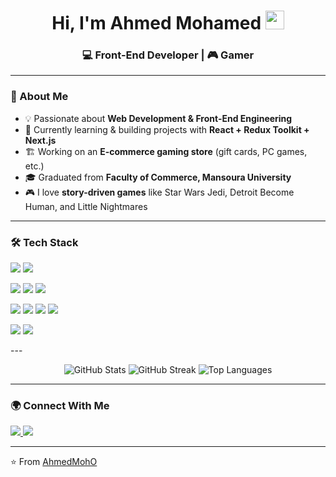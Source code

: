 <h1 align="center">
  Hi, I'm Ahmed Mohamed 
  <img src="https://raw.githubusercontent.com/MartinHeinz/MartinHeinz/master/wave.gif" width="30px" height="30px">
</h1>
<h3 align="center">💻 Front-End Developer | 🎮 Gamer</h3>

---

### 🚀 About Me
- 💡 Passionate about **Web Development & Front-End Engineering**  
- 🎯 Currently learning & building projects with **React + Redux Toolkit + Next.js**  
- 🏗️ Working on an **E-commerce gaming store** (gift cards, PC games, etc.)  
- 🎓 Graduated from **Faculty of Commerce, Mansoura University**  
- 🎮 I love **story-driven games** like Star Wars Jedi, Detroit Become Human, and Little Nightmares  

---

### 🛠️ Tech Stack  
<p>
  <img src="https://img.shields.io/badge/JavaScript-F7DF1E?style=for-the-badge&logo=javascript&logoColor=black" />
  <img src="https://img.shields.io/badge/TypeScript-3178C6?style=for-the-badge&logo=typescript&logoColor=white" />
</p>
<p>
  <img src="https://img.shields.io/badge/React-20232A?style=for-the-badge&logo=react&logoColor=61DAFB" />
  <img src="https://img.shields.io/badge/Redux-764ABC?style=for-the-badge&logo=redux&logoColor=white" />
  <img src="https://img.shields.io/badge/Next.js-000000?style=for-the-badge&logo=nextdotjs&logoColor=white" />
</p>
<p>
  <img src="https://img.shields.io/badge/Git-F05032?style=for-the-badge&logo=git&logoColor=white" />
  <img src="https://img.shields.io/badge/GitHub-181717?style=for-the-badge&logo=github&logoColor=white" />
  <img src="https://img.shields.io/badge/Firebase-FFCA28?style=for-the-badge&logo=firebase&logoColor=black" />
  <img src="https://img.shields.io/badge/Vercel-000000?style=for-the-badge&logo=vercel&logoColor=white" />
</p>
<p>
  <img src="https://img.shields.io/badge/Firestore-FFCA28?style=for-the-badge&logo=firebase&logoColor=black" />
  <img src="https://img.shields.io/badge/SQL-4479A1?style=for-the-badge&logo=mysql&logoColor=white" />
</p>
---
<p align="center">
  <img src="https://github-readme-stats.vercel.app/api?username=AhmedMohO&show_icons=true&theme=radical" alt="GitHub Stats" />
  <img src="https://github-readme-streak-stats.herokuapp.com/?user=AhmedMohO&theme=radical" alt="GitHub Streak" />
  <img src="https://github-readme-stats.vercel.app/api/top-langs/?username=AhmedMohO&layout=compact&theme=radical" alt="Top Languages" />
</p>

---

### 🌍 Connect With Me
<p align="left">
  <a href="https://www.linkedin.com/in/ahmed-mohammed-950574277" target="_blank">
    <img src="https://img.shields.io/badge/LinkedIn-0077B5?style=for-the-badge&logo=linkedin&logoColor=white"/>
  </a>
  <a href="https://ahmed-port-folio.vercel.app" target="_blank">
    <img src="https://img.shields.io/badge/Portfolio-000000?style=for-the-badge&logo=vercel&logoColor=white"/>
  </a>
</p>

---

⭐️ From [AhmedMohO](https://github.com/AhmedMohO)
